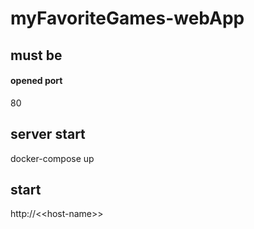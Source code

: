 # myFavoriteGames-webApp

## must be
#### opened port
80

## server start
docker-compose up

## start
http://\<\<host-name\>\>
